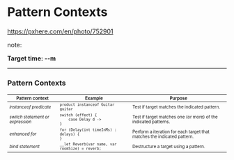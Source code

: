 <!-- .slide: data-background="img/background/final-puzzle-piece.jpg" data-background-color="black" data-background-opacity="0.4" -->

# Pattern Contexts <!-- .element: class="stroke" -->

<https://pxhere.com/en/photo/752901> <!-- .element: class="attribution" -->

note:

**Target time: --m**

---

### Pattern Contexts

<table style="font-size: 70%">
    <thead>
        <tr>
            <th>Pattern context</th>
            <th>Example</th>
            <th>Purpose</th>
        </tr>
    </thead>
    <tbody>
        <tr class="fragment">
            <td><em>instanceof predicate</em></td>
            <td><code>product instanceof Guitar guitar</code></td>
            <td>Test if target matches the indicated pattern.</td>
        </tr>
        <tr class="fragment">
            <td><em>switch statement or expression</em></td>
            <td><code>switch (effect) {<br/>&nbsp;&nbsp;&nbsp;&nbsp;case Delay d -><br/>}</code></td>
            <td>Test if target matches one (or more) of the indicated patterns.</td>
        </tr>
        <tr class="fragment">
            <td><em>enhanced for</em></td>
            <td><code>for (Delay(int timeInMs) : delays) {<br/>}</code></td>
            <td>Perform a iteration for each target that matches the indicated pattern.</td>
        </tr>        
        <tr class="fragment">
            <td><em>bind statement</em></td>
            <td><code>__let Reverb(var name, var roomSize) = reverb;</code></td>
            <td>Destructure a target using a pattern.</td>
        </tr>
    </tbody>
</table>
